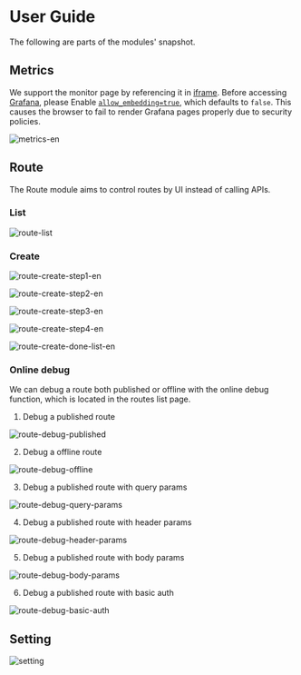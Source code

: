 <!--
#
# Licensed to the Apache Software Foundation (ASF) under one or more
# contributor license agreements.  See the NOTICE file distributed with
# this work for additional information regarding copyright ownership.
# The ASF licenses this file to You under the Apache License, Version 2.0
# (the "License"); you may not use this file except in compliance with
# the License.  You may obtain a copy of the License at
#
#     http://www.apache.org/licenses/LICENSE-2.0
#
# Unless required by applicable law or agreed to in writing, software
# distributed under the License is distributed on an "AS IS" BASIS,
# WITHOUT WARRANTIES OR CONDITIONS OF ANY KIND, either express or implied.
# See the License for the specific language governing permissions and
# limitations under the License.
#
-->

# User Guide

The following are parts of the modules' snapshot.

## Metrics

We support the monitor page by referencing it in [iframe](https://developer.mozilla.org/en-US/docs/Web/HTML/Element/iframe). Before accessing [Grafana](https://grafana.com/), please Enable [`allow_embedding=true`](https://grafana.com/docs/grafana/latest/administration/configuration/#allow_embedding), which defaults to `false`. This causes the browser to fail to render Grafana pages properly due to security policies.

![metrics-en](../../assets/images/metrics-en.png)

## Route

The Route module aims to control routes by UI instead of calling APIs.

### List

![route-list](../../assets/images/route-list-en.png)

### Create

![route-create-step1-en](../../assets/images/route-create-step1-en.png)

![route-create-step2-en](../../assets/images/route-create-step2-en.png)

![route-create-step3-en](../../assets/images/route-create-step3-en.png)

![route-create-step4-en](../../assets/images/route-create-step4-en.png)

![route-create-done-list-en](../../assets/images/route-create-done-list-en.png)

### Online debug

We can debug a route both published or offline with the online debug function, which is located in the routes list page.

1. Debug a published route

![route-debug-published](../../assets/images/route-debug-published.png)

2. Debug a offline route

![route-debug-offline](../../assets/images/route-debug-offline.png)

3. Debug a published route with query params

![route-debug-query-params](../../assets/images/route-debug-query-params.png)

4. Debug a published route with header params

![route-debug-header-params](../../assets/images/route-debug-header-params.png)

5. Debug a published route with body params

![route-debug-body-params](../../assets/images/route-debug-body-params.png)

6. Debug a published route with basic auth

![route-debug-basic-auth](../../assets/images/route-debug-basic-auth.png)

## Setting

![setting](../../assets/images/setting-en.png)
